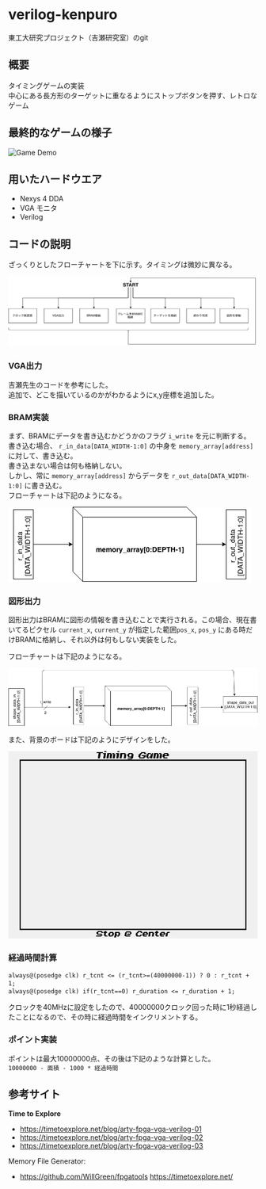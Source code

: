 # verilog-kenpuro

東工大研究プロジェクト（吉瀬研究室）のgit

## 概要
タイミングゲームの実装  
中心にある長方形のターゲットに重なるようにストップボタンを押す、レトロなゲーム

## 最終的なゲームの様子
![Game Demo](./assets/demo.jpg)

## 用いたハードウエア
- Nexys 4 DDA
- VGA モニタ
- Verilog

## コードの説明

ざっくりとしたフローチャートを下に示す。タイミングは微妙に異なる。

![Flow chart](./assets/diagram.png)

### VGA出力
吉瀬先生のコードを参考にした。  
追加で、どこを描いているのかがわかるようにx,y座標を追加した。

### BRAM実装

まず、BRAMにデータを書き込むかどうかのフラグ `i_write` を元に判断する。  
書き込む場合、 `r_in_data[DATA_WIDTH-1:0]` の中身を `memory_array[address]` に対して、書き込む。  
書き込まない場合は何も格納しない。  
しかし、常に `memory_array[address]` からデータを `r_out_data[DATA_WIDTH-1:0]` に書き込む。  
フローチャートは下記のようになる。

![VRAM](./assets/vram.png)

### 図形出力

図形出力はBRAMに図形の情報を書き込むことで実行される。この場合、現在書いてるピクセル `current_x`, `current_y` が指定した範囲`pos_x`, `pos_y` にある時だけBRAMに格納し、それ以外は何もしない実装をした。  

フローチャートは下記のようになる。  

![VRAM](./assets/draw_rectangle.png)

また、背景のボードは下記のようにデザインをした。

![Game Background](./assets/board_preview.png)

### 経過時間計算

```
always@(posedge clk) r_tcnt <= (r_tcnt>=(40000000-1)) ? 0 : r_tcnt + 1;
always@(posedge clk) if(r_tcnt==0) r_duration <= r_duration + 1;
```
クロックを40MHzに設定をしたので、40000000クロック回った時に1秒経過したことになるので、その時に経過時間をインクリメントする。

### ポイント実装

ポイントは最大10000000点、その後は下記のような計算とした。  
`10000000 - 面積 - 1000 * 経過時間`

## 参考サイト

**Time to Explore**
- https://timetoexplore.net/blog/arty-fpga-vga-verilog-01
- https://timetoexplore.net/blog/arty-fpga-vga-verilog-02
- https://timetoexplore.net/blog/arty-fpga-vga-verilog-03

Memory File Generator:
- https://github.com/WillGreen/fpgatools
https://timetoexplore.net/
